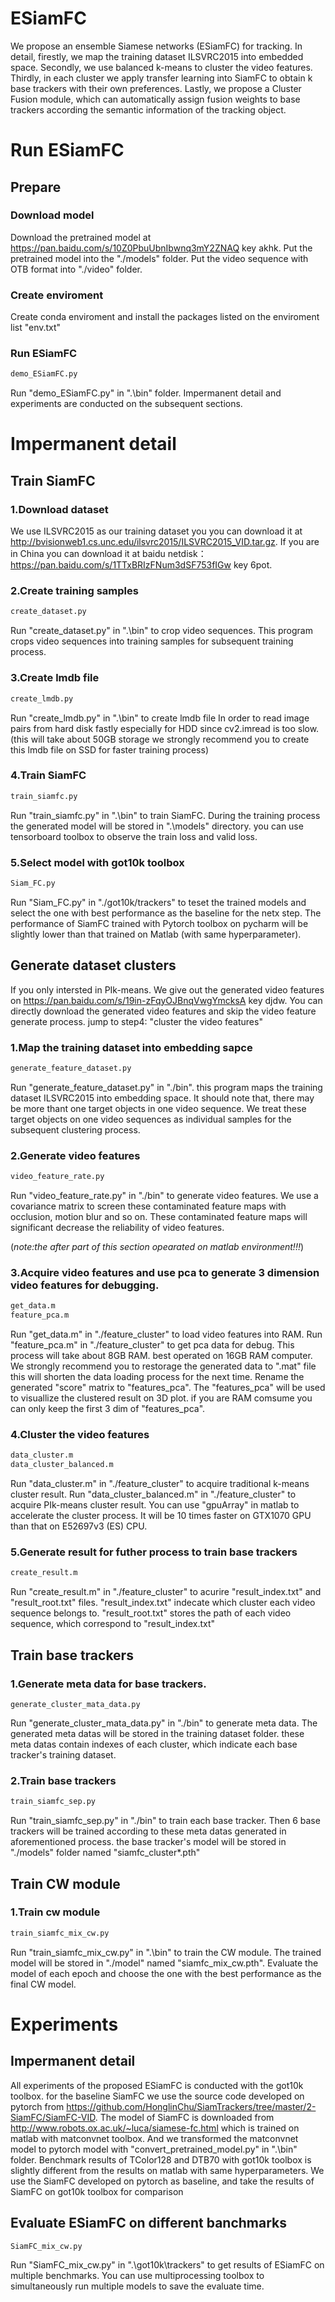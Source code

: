 # ESiamFC
We propose an ensemble Siamese networks (ESiamFC) for tracking. In detail, firestly, we map the training dataset ILSVRC2015 into embedded space. Secondly, we use balanced k-means to cluster the video features. Thirdly, in each cluster we apply transfer learning into SiamFC to obtain k base trackers with their own preferences. Lastly, we propose a Cluster Fusion module, which can automatically assign fusion weights to base trackers according the semantic information of the tracking object.

# Run ESiamFC
## Prepare
### Download model
Download the pretrained model at https://pan.baidu.com/s/10Z0PbuUbnIbwnq3mY2ZNAQ key akhk. Put the pretrained model into the "./models" folder. Put the video sequence with OTB format into "./video" folder.
### Create enviroment
Create conda enviroment and install the packages listed on the enviroment list "env.txt"
### Run ESiamFC
```bash
demo_ESiamFC.py
```
Run "demo_ESiamFC.py" in ".\bin" folder. Impermanent detail and experiments are conducted on the subsequent sections.
## 
# Impermanent detail
## Train SiamFC
### 1.Download dataset
  We use ILSVRC2015 as our training dataset you you can download it at http://bvisionweb1.cs.unc.edu/ilsvrc2015/ILSVRC2015_VID.tar.gz. If you are in China you can download it at baidu netdisk：https://pan.baidu.com/s/1TTxBRIzFNum3dSF753fIGw  key 6pot.

### 2.Create training samples
```bash
create_dataset.py
```
  Run "create_dataset.py" in ".\bin" to crop video sequences. This program crops video sequences into training samples for subsequent training process.

### 3.Create lmdb file
```bash
create_lmdb.py
```
  Run "create_lmdb.py" in ".\bin" to create lmdb file In order to read image pairs from hard disk fastly especially for HDD since cv2.imread is too slow.
   (this will take about 50GB storage we strongly recommend you to create this lmdb file on SSD for faster training process)

### 4.Train SiamFC
```bash
train_siamfc.py
```
  Run "train_siamfc.py" in ".\bin" to train SiamFC. During the training process the generated model will be stored in ".\models" directory. you can use tensorboard toolbox to observe the train loss and valid loss.

### 5.Select model with got10k toolbox
```bash
Siam_FC.py
```
  Run "Siam_FC.py" in "./got10k/trackers" to teset the trained models and select the one with best performance as the baseline for the netx step. The performance of SiamFC trained with Pytorch toolbox on pycharm will be slightly lower than that trained on Matlab (with same hyperparameter).

## Generate dataset clusters
If you only intersted in PIk-means. We give out the generated video features on https://pan.baidu.com/s/19in-zFqyOJBnqVwgYmcksA key djdw. You can directly download the generated video features and skip the video feature generate process. jump to step4: "cluster the video features"
### 1.Map the training dataset into embedding sapce
```bash
generate_feature_dataset.py
```
  Run "generate_feature_dataset.py" in "./bin". this program maps the training dataset ILSVRC2015 into embedding space. It should note that, there may be more thant one target objects in one video sequence. We treat these target objects on one video sequences as individual samples for the subsequent clustering process.

### 2.Generate video features
```bash
video_feature_rate.py
```
  Run "video_feature_rate.py" in "./bin" to generate video features. We use a covariance matrix to screen these contaminated feature maps with occlusion, motion blur and so on. These contaminated feature maps will significant decrease the reliability of video features.
  
(*note:the after part of this section opearated on matlab environment!!!*)

### 3.Acquire video features and use pca to generate 3 dimension video features for debugging.
```bash
get_data.m
feature_pca.m
```
Run "get_data.m" in "./feature_cluster" to load video features into RAM. Run "feature_pca.m" in "./feature_cluster" to get pca data for debug. This process will take about 8GB RAM. best operated on 16GB RAM computer. We strongly recommend you to restorage the generated data to ".mat" file this will shorten the data loading process for the next time. Rename the generated "score" matrix to "features_pca". The "features_pca" will be used to visuallize the clustered result on 3D plot. if you are RAM comsume you can only keep the first 3 dim of "features_pca".

### 4.Cluster the video features
```bash
data_cluster.m
data_cluster_balanced.m
```
Run "data_cluster.m" in "./feature_cluster" to acquire traditional k-means cluster result. Run "data_cluster_balanced.m" in "./feature_cluster" to acquire PIk-means cluster result. You can use "gpuArray" in matlab to accelerate the cluster process. It will be 10 times faster on GTX1070 GPU than that on E52697v3 (ES) CPU.

### 5.Generate result for futher process to train base trackers
```bash
create_result.m
```
Run "create_result.m" in "./feature_cluster" to acurire "result_index.txt" and "result_root.txt" files. "result_index.txt" indecate which cluster each video sequence belongs to. "result_root.txt" stores the path of each video sequence, which correspond to "result_index.txt"

## Train base trackers
### 1.Generate meta data for base trackers.
```
generate_cluster_mata_data.py
```
Run "generate_cluster_mata_data.py" in "./bin" to generate meta data. The generated meta datas will be stored in the training dataset folder. these meta datas contain indexes of each cluster, which indicate each base tracker's training dataset.
    
### 2.Train base trackers
```bash
train_siamfc_sep.py
```
Run "train_siamfc_sep.py" in "./bin" to train each base tracker. Then 6 base trackers will be trained according to these meta datas generated in aforementioned process. the base tracker's model will be stored in "./models" folder named "siamfc_cluster*.pth"
    
## Train CW module
### 1.Train cw module
```bash
train_siamfc_mix_cw.py
```
Run "train_siamfc_mix_cw.py" in ".\bin" to train the CW module. The trained model will be stored in "./model" named "siamfc_mix_cw.pth". Evaluate the model of each epoch and choose the one with the best performance as the final CW model.

# Experiments
## Impermanent detail
All experiments of the proposed ESiamFC is conducted with the got10k toolbox. for the baseline SiamFC we use the source code developed on pytorch from https://github.com/HonglinChu/SiamTrackers/tree/master/2-SiamFC/SiamFC-VID. The model of SiamFC is downloaded from http://www.robots.ox.ac.uk/~luca/siamese-fc.html which is trained on matlab with matconvnet toolbox. And we transformed the matconvnet model to pytorch model with "convert_pretrained_model.py" in ".\bin" folder. Benchmark results of TColor128 and DTB70 with got10k toolbox is slightly different from the results on matlab with same hyperparameters. We use the SiamFC developed on pytorch as baseline, and take the results of SiamFC on got10k toolbox for comparison

## Evaluate ESiamFC on different banchmarks
```bash
SiamFC_mix_cw.py
```
Run "SiamFC_mix_cw.py" in ".\got10k\trackers" to get results of ESiamFC on multiple benchmarks. You can use multiprocessing toolbox to simultaneously run multiple models to save the evaluate time.


